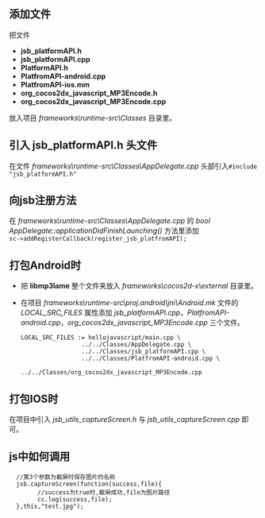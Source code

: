 添加文件
---
把文件  
* **jsb_platformAPI.h**
* **jsb_platformAPI.cpp**
* **PlatformAPI.h**
* **PlatfromAPI-android.cpp**
* **PlatfromAPI-ios.mm**
* **org_cocos2dx_javascript_MP3Encode.h**
* **org_cocos2dx_javascript_MP3Encode.cpp**

放入项目 *frameworks\runtime-src\Classes* 目录里。

引入 **jsb_platformAPI.h** 头文件
---
在文件 *frameworks\runtime-src\Classes\AppDelegate.cpp* 头部引入`#include "jsb_platformAPI.h"`

向jsb注册方法
---
在 *frameworks\runtime-src\Classes\AppDelegate.cpp* 的 *bool AppDelegate::applicationDidFinishLaunching()* 方法里添加  
`sc->addRegisterCallback(register_jsb_platfromAPI);`

打包Android时
---
* 把 **libmp3lame** 整个文件夹放入 *frameworks\cocos2d-x\external* 目录里。
* 在项目 *frameworks\runtime-src\proj.android\jni\Android.mk* 文件的 *LOCAL_SRC_FILES* 属性添加 *jsb_platformAPI.cpp*，*PlatfromAPI-android.cpp*，*org_cocos2dx_javascript_MP3Encode.cpp* 三个文件。 

      LOCAL_SRC_FILES := hellojavascript/main.cpp \
                       ../../Classes/AppDelegate.cpp \ 
                       ../../Classes/jsb_platformAPI.cpp \ 
                       ../../Classes/PlatfromAPI-android.cpp \ 
		       		   ../../Classes/org_cocos2dx_javascript_MP3Encode.cpp 
				   

打包IOS时
---
在项目中引入 *jsb_utils_captureScreen.h* 与 *jsb_utils_captureScreen.cpp* 即可。

js中如何调用
---
      //第3个参数为截屏时保存图片的名称
      jsb.captureScreen(function(success,file){
            //success为true时,截屏成功,file为图片路径
            cc.log(success,file);
      },this,"test.jpg");
      
